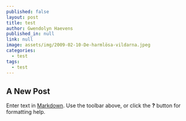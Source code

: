 ```yaml
---
published: false
layout: post
title: test
author: Gwendolyn Haevens
published_in: null
link: null
image: assets/img/2009-02-10-De-harmlösa-vildarna.jpeg
categories:
  - test
tags:
  - test
---
```

## A New Post

Enter text in [Markdown](http://daringfireball.net/projects/markdown/). Use the toolbar above, or click the **?** button for formatting help.
